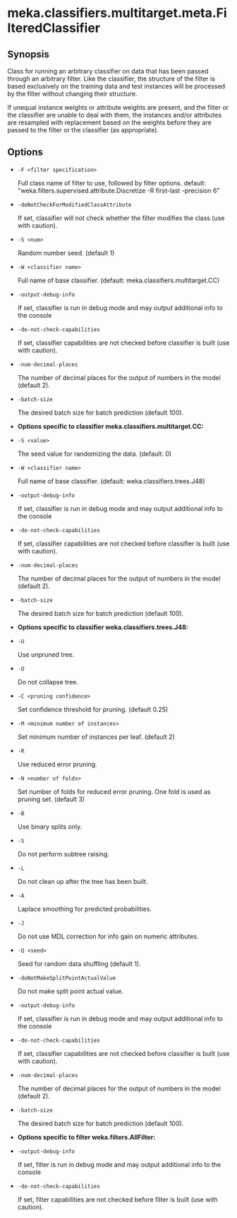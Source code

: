 # meka.classifiers.multitarget.meta.FilteredClassifier

## Synopsis
Class for running an arbitrary classifier on data that has been passed through an arbitrary filter. Like the classifier, the structure of the filter is based exclusively on the training data and test instances will be processed by the filter without changing their structure.

If unequal instance weights or attribute weights are present, and the filter or the classifier are unable to deal with them, the instances and/or attributes are resampled with replacement based on the weights before they are passed to the filter or the classifier (as appropriate).

## Options
* `-F <filter specification>`

    Full class name of filter to use, followed
    by filter options.
    default: "weka.filters.supervised.attribute.Discretize -R first-last -precision 6"

* `-doNotCheckForModifiedClassAttribute`

    If set, classifier will not check whether the filter modifies the class (use with caution).

* `-S <num>`

    Random number seed.
    (default 1)

* `-W <classifier name>`

    Full name of base classifier.
    (default: meka.classifiers.multitarget.CC)

* `-output-debug-info`

    If set, classifier is run in debug mode and
    may output additional info to the console

* `-do-not-check-capabilities`

    If set, classifier capabilities are not checked before classifier is built
    (use with caution).

* `-num-decimal-places`

    The number of decimal places for the output of numbers in the model (default 2).

* `-batch-size`

    The desired batch size for batch prediction  (default 100).

* **Options specific to classifier meka.classifiers.multitarget.CC:**

* `-S <value>`

    The seed value for randomizing the data.
    (default: 0)

* `-W <classifier name>`

    Full name of base classifier.
    (default: weka.classifiers.trees.J48)

* `-output-debug-info`

    If set, classifier is run in debug mode and
    may output additional info to the console

* `-do-not-check-capabilities`

    If set, classifier capabilities are not checked before classifier is built
    (use with caution).

* `-num-decimal-places`

    The number of decimal places for the output of numbers in the model (default 2).

* `-batch-size`

    The desired batch size for batch prediction  (default 100).

* **Options specific to classifier weka.classifiers.trees.J48:**

* `-U`

    Use unpruned tree.

* `-O`

    Do not collapse tree.

* `-C <pruning confidence>`

    Set confidence threshold for pruning.
    (default 0.25)

* `-M <minimum number of instances>`

    Set minimum number of instances per leaf.
    (default 2)

* `-R`

    Use reduced error pruning.

* `-N <number of folds>`

    Set number of folds for reduced error
    pruning. One fold is used as pruning set.
    (default 3)

* `-B`

    Use binary splits only.

* `-S`

    Do not perform subtree raising.

* `-L`

    Do not clean up after the tree has been built.

* `-A`

    Laplace smoothing for predicted probabilities.

* `-J`

    Do not use MDL correction for info gain on numeric attributes.

* `-Q <seed>`

    Seed for random data shuffling (default 1).

* `-doNotMakeSplitPointActualValue`

    Do not make split point actual value.

* `-output-debug-info`

    If set, classifier is run in debug mode and
    may output additional info to the console

* `-do-not-check-capabilities`

    If set, classifier capabilities are not checked before classifier is built
    (use with caution).

* `-num-decimal-places`

    The number of decimal places for the output of numbers in the model (default 2).

* `-batch-size`

    The desired batch size for batch prediction  (default 100).

* **Options specific to filter weka.filters.AllFilter:**

* `-output-debug-info`

    If set, filter is run in debug mode and
    may output additional info to the console

* `-do-not-check-capabilities`

    If set, filter capabilities are not checked before filter is built
    (use with caution).
